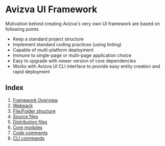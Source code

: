 # Avizva UI Framework
Motivation behind creating Avizva's very own UI framework are based on following points
- Keep a standard project structure
- Implement standard coding practices (using linting)
- Capable of multi-platform deployment
- Immune to single-page or multi-page application choice
- Easy to upgrade with newer version of core dependencies
- Works with Avizva UI CLI interface to provide easy entity creation and rapid deployment

## Index
1. [Framework Overview](https://gitlab.com/thatisuday/ui-framework/tree/dev/documentation/framework-overview.md)
2. [Webpack](https://gitlab.com/thatisuday/ui-framework/tree/dev/documentation/webpack.md)
3. [File/Folder structure](https://gitlab.com/thatisuday/ui-framework/tree/dev/documentation/framework-file-structure.md)
4. [Source files](https://gitlab.com/thatisuday/ui-framework/tree/dev/documentation/framework-source.md)
5. [Distribution files](https://gitlab.com/thatisuday/ui-framework/tree/dev/documentation/framework-distribution.md)
6. [Core modules](https://gitlab.com/thatisuday/ui-framework/tree/dev/documentation/core-modules.md)
7. [Code comments](https://gitlab.com/thatisuday/ui-framework/tree/dev/documentation/esdoc.md)
8. [CLI commands](https://gitlab.com/thatisuday/ui-framework/tree/dev/documentation/cli-intro.md)